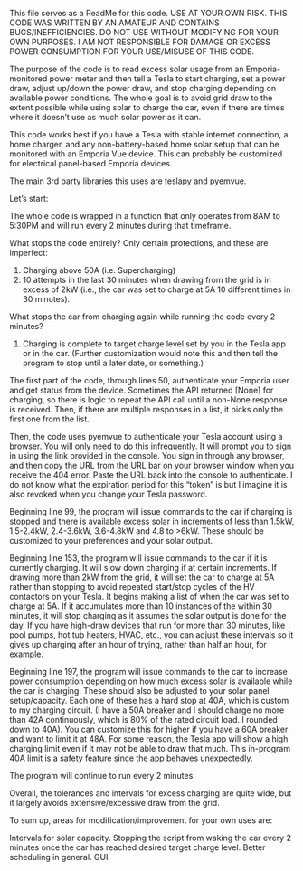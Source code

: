 This file serves as a ReadMe for this code. USE AT YOUR OWN RISK. THIS CODE WAS WRITTEN BY AN AMATEUR AND CONTAINS BUGS/INEFFICIENCIES. DO NOT USE WITHOUT MODIFYING FOR YOUR OWN PURPOSES. I AM NOT RESPONSIBLE FOR DAMAGE OR EXCESS POWER CONSUMPTION FOR YOUR USE/MISUSE OF THIS CODE.

The purpose of the code is to read excess solar usage from an Emporia-monitored power meter and then tell a Tesla to start charging, set a power draw, adjust up/down the power draw, and stop charging depending on available power conditions. The whole goal is to avoid grid draw to the extent possible while using solar to charge the car, even if there are times where it doesn’t use as much solar power as it can.

This code works best if you have a Tesla with stable internet connection, a home charger, and any non-battery-based home solar setup that can be monitored with an Emporia Vue device. This can probably be customized for electrical panel-based Emporia devices.

The main 3rd party libraries this uses are teslapy and pyemvue. 

Let’s start:

The whole code is wrapped in a function that only operates from 8AM to 5:30PM and will run every 2 minutes during that timeframe.

What stops the code entirely? Only certain protections, and these are imperfect:

1. Charging above 50A (i.e. Supercharging)
2. 10 attempts in the last 30 minutes when drawing from the grid is in excess of 2kW (i.e., the car was set to charge at 5A 10 different times in 30 minutes).

What stops the car from charging again while running the code every 2 minutes? 

1. Charging is complete to target charge level set by you in the Tesla app or in the car. (Further customization would note this and then tell the program to stop until a later date, or something.)

The first part of the code, through lines 50, authenticate your Emporia user and get status from the device. Sometimes the API returned [None] for charging, so there is logic to repeat the API call until a non-None response is received. Then, if there are multiple responses in a list, it picks only the first one from the list.

Then, the code uses pyemvue to authenticate your Tesla account using a browser. You will only need to do this infrequently. It will prompt you to sign in using the link provided in the console. You sign in through any browser, and then copy the URL from the URL bar on your browser window when you receive the 404 error. Paste the URL back into the console to authenticate. I do not know what the expiration period for this “token” is but I imagine it is also revoked when you change your Tesla password. 

Beginning line 99, the program will issue commands to the car if charging is stopped and there is available excess solar in increments of less than 1.5kW, 1.5-2.4kW, 2.4-3.6kW, 3.6-4.8kW and 4.8 to >6kW. These should be customized to your preferences and your solar output.

Beginning line 153, the program will issue commands to the car if it is currently charging. It will slow down charging if at certain increments. If drawing more than 2kW from the grid, it will set the car to charge at 5A rather than stopping to avoid repeated start/stop cycles of the HV contactors on your Tesla. It begins making a list of when the car was set to charge at 5A. If it accumulates more than 10 instances of the within 30 minutes, it will stop charging as it assumes the solar output is done for the day. If you have high-draw devices that run for more than 30 minutes, like pool pumps, hot tub heaters, HVAC, etc., you can adjust these intervals so it gives up charging after an hour of trying, rather than half an hour, for example.

Beginning line 197, the program will issue commands to the car to increase power consumption depending on how much excess solar is available while the car is charging. These should also be adjusted to your solar panel setup/capacity. Each one of these has a hard stop at 40A, which is custom to my charging circuit. (I have a 50A breaker and I should charge no more than 42A continuously, which is 80% of the rated circuit load. I rounded down to 40A). You can customize this for higher if you have a 60A breaker and want to limit it at 48A. For some reason, the Tesla app will show a high charging limit even if it may not be able to draw that much. This in-program 40A limit is a safety feature since the app behaves unexpectedly.

The program will continue to run every 2 minutes.

Overall, the tolerances and intervals for excess charging are quite wide, but it largely avoids extensive/excessive draw from the grid. 

To sum up, areas for modification/improvement for your own uses are:

Intervals for solar capacity. 
Stopping the script from waking the car every 2 minutes once the car has reached desired target charge level.
Better scheduling in general.
GUI. 

